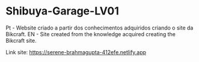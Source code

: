 # Shibuya-Garage-LV01
Pt - Website criado a partir dos conhecimentos adquiridos criando o site da Bikcraft. 
EN - Site created from the knowledge acquired creating the Bikcraft site.

Link site: https://serene-brahmagupta-412efe.netlify.app 
